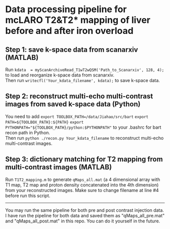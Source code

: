 # Data processing pipeline for mcLARO T2&T2* mapping of liver before and after iron overload

## Step 1: save k-space data from scanarxiv (MATLAB)
Run `kdata  = myScanArchiveRead_T1wT2wQSM('Path_to_Scanarxiv', 128, 4);` to load and reorganize k-space data from scanarxiv.\
Then run `writecfl('Your_kdata_filename', kdata);` to save k-space data.

## Step 2: reconstruct multi-echo multi-contrast images from saved k-space data (Python)
You need to add
`export TOOLBOX_PATH=/data/Jiahao/src/bart`
`export PATH=${TOOLBOX_PATH}:${PATH}`
`export PYTHONPATH="${TOOLBOX_PATH}/python:$PYTHONPATH"`
to your .bashrc for bart recon path in Python.\
Then run `python ./recon.py Your_kdata_filename` to reconstruct multi-echo multi-contrast images.

## Step 3: dictionary matching for T2 mapping from multi-contrast images (MATLAB)
Run `T1T2_mapping.m` to generate `qMaps_all.mat` (a 4 dimensional array with T1 map, T2 map and proton density concatenated into the 4th dimension) from your reconstructed images. Make sure to change filename at line #4 before run this script.

------
You may run the same pipeline for both pre and post contrast injection data.\
I have run the pipeline for both data and saved them as "qMaps_all_pre.mat" and "qMaps_all_post.mat" in this repo. You can do it yourself in the future.
